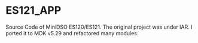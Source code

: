 # ES121_APP
Source Code of MiniDSO ES120/ES121. The original project was under IAR. I ported it to MDK v5.29 and refactored many modules.
